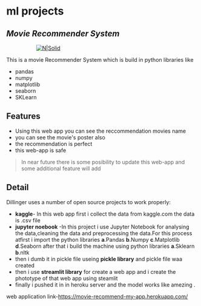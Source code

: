 # ml projects
## _Movie Recommender System_

&nbsp;&nbsp;&nbsp;&nbsp;&nbsp;&nbsp;&nbsp;&nbsp;&nbsp;&nbsp;&nbsp;&nbsp;&nbsp;&nbsp;&nbsp;&nbsp;&nbsp;&nbsp;&nbsp;&nbsp;[![N|Solid](https://th.bing.com/th/id/OIP.MHErJPwR2ZKLBsiHl5JW1AHaIO?w=174&h=194&c=7&r=0&o=5&dpr=1.5&pid=1.7)]()

This is a movie Recommender System which is build in python libraries like

- pandas
- numpy
- matplotlib 
- seaborn
- SKLearn


## Features

- Using this web app you can see the reccommendation movies name
- you can see the movie's poster also
- the recommendation is perfect
- this web-app is safe

> In near future there is some posibility to update this web-app
>and some additional feature will add


## Detail

Dillinger uses a number of open source projects to work properly:


- **kaggle**- In this web app first i collect the data from kaggle.com the data is .csv file 
-  **jupyter noebook** -In this project i use Jupyter Notebook for analysing the data,cleaning the data and preprocessing the data.For this process  atfirst i import the python libraries 
**a**.Pandas
**b**.Numpy
**c**.Matplotlib
**d**.Seaborn
after that i build the machine using python libraries
**a**.Sklearn
**b**.nltk
- then i dumb it in pickle file useing **pickle library** and pickle file waa created
- then i use **streamlit library** for create a web app and i create the phototype of that web app using steamlit 
- finally i pushed it in in heroku server and the model works like amezing .

web application
link-https://movie-recommend-my-app.herokuapp.com/
